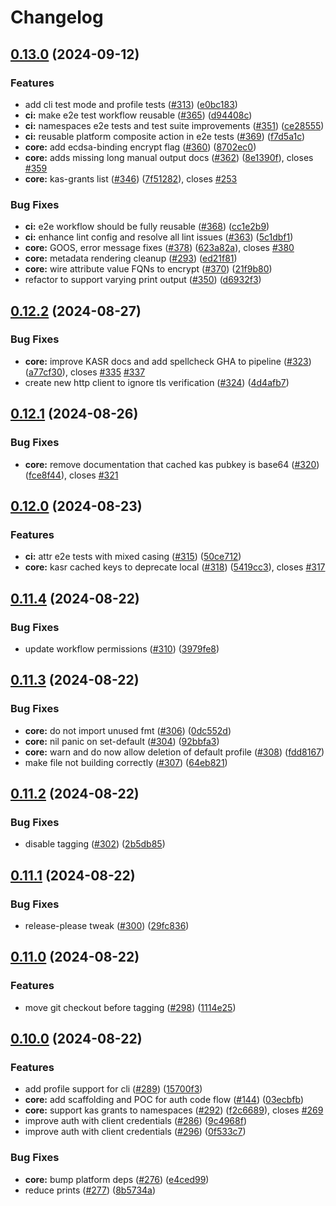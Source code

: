 # Changelog

## [0.13.0](https://github.com/opentdf/otdfctl/compare/v0.12.2...v0.13.0) (2024-09-12)


### Features

* add cli test mode and profile tests ([#313](https://github.com/opentdf/otdfctl/issues/313)) ([e0bc183](https://github.com/opentdf/otdfctl/commit/e0bc1836e8b5f14c87b5d572ad7937924c76d860))
* **ci:** make e2e test workflow reusable ([#365](https://github.com/opentdf/otdfctl/issues/365)) ([d94408c](https://github.com/opentdf/otdfctl/commit/d94408cc2898d46b3444e874c035ff2bffe451f4))
* **ci:** namespaces e2e tests and test suite improvements ([#351](https://github.com/opentdf/otdfctl/issues/351)) ([ce28555](https://github.com/opentdf/otdfctl/commit/ce285554866bf89ee8aa2df4a4b426548a58b59a))
* **ci:** reusable platform composite action in e2e tests ([#369](https://github.com/opentdf/otdfctl/issues/369)) ([f7d5a1c](https://github.com/opentdf/otdfctl/commit/f7d5a1c07304bee14dfc92fa81bd65389e76d9f6))
* **core:** add ecdsa-binding encrypt flag ([#360](https://github.com/opentdf/otdfctl/issues/360)) ([8702ec0](https://github.com/opentdf/otdfctl/commit/8702ec007b6d1354b6c0366e6b375f26216dfde1))
* **core:** adds missing long manual output docs ([#362](https://github.com/opentdf/otdfctl/issues/362)) ([8e1390f](https://github.com/opentdf/otdfctl/commit/8e1390f20c17a5900c586f94384af76ffd9a2844)), closes [#359](https://github.com/opentdf/otdfctl/issues/359)
* **core:** kas-grants list ([#346](https://github.com/opentdf/otdfctl/issues/346)) ([7f51282](https://github.com/opentdf/otdfctl/commit/7f512825eab814e3c130e3fe4e8ed85ecbe2d146)), closes [#253](https://github.com/opentdf/otdfctl/issues/253)


### Bug Fixes

* **ci:** e2e workflow should be fully reusable ([#368](https://github.com/opentdf/otdfctl/issues/368)) ([cc1e2b9](https://github.com/opentdf/otdfctl/commit/cc1e2b938fb0c8c4cf64d735f2961f7c9cae79fa))
* **ci:** enhance lint config and resolve all lint issues ([#363](https://github.com/opentdf/otdfctl/issues/363)) ([5c1dbf1](https://github.com/opentdf/otdfctl/commit/5c1dbf1f5e441ca0ebd8cfcca145a77b623f3638))
* **core:** GOOS, error message fixes ([#378](https://github.com/opentdf/otdfctl/issues/378)) ([623a82a](https://github.com/opentdf/otdfctl/commit/623a82ad3c1ed698a83eed54cf15a4f552096728)), closes [#380](https://github.com/opentdf/otdfctl/issues/380)
* **core:** metadata rendering cleanup ([#293](https://github.com/opentdf/otdfctl/issues/293)) ([ed21f81](https://github.com/opentdf/otdfctl/commit/ed21f81863450fd6167106711392e713a43c55be))
* **core:** wire attribute value FQNs to encrypt ([#370](https://github.com/opentdf/otdfctl/issues/370)) ([21f9b80](https://github.com/opentdf/otdfctl/commit/21f9b80cdee7d695a308937b08dbc768d11fbbd5))
* refactor to support varying print output ([#350](https://github.com/opentdf/otdfctl/issues/350)) ([d6932f3](https://github.com/opentdf/otdfctl/commit/d6932f30d9f653e46b32761a3257f3555ef0a6eb))

## [0.12.2](https://github.com/opentdf/otdfctl/compare/v0.12.1...v0.12.2) (2024-08-27)


### Bug Fixes

* **core:** improve KASR docs and add spellcheck GHA to pipeline ([#323](https://github.com/opentdf/otdfctl/issues/323)) ([a77cf30](https://github.com/opentdf/otdfctl/commit/a77cf30dc8077d034cb4c9df8cc94712b1a17dff)), closes [#335](https://github.com/opentdf/otdfctl/issues/335) [#337](https://github.com/opentdf/otdfctl/issues/337)
* create new http client to ignore tls verification ([#324](https://github.com/opentdf/otdfctl/issues/324)) ([4d4afb7](https://github.com/opentdf/otdfctl/commit/4d4afb7e5b6411bb08a92bc53181ac5730ca1992))

## [0.12.1](https://github.com/opentdf/otdfctl/compare/v0.12.0...v0.12.1) (2024-08-26)


### Bug Fixes

* **core:** remove documentation that cached kas pubkey is base64 ([#320](https://github.com/opentdf/otdfctl/issues/320)) ([fce8f44](https://github.com/opentdf/otdfctl/commit/fce8f44f767f35ccc4863f88d46e7ffcbd80f37a)), closes [#321](https://github.com/opentdf/otdfctl/issues/321)

## [0.12.0](https://github.com/opentdf/otdfctl/compare/v0.11.4...v0.12.0) (2024-08-23)


### Features

* **ci:** attr e2e tests with mixed casing ([#315](https://github.com/opentdf/otdfctl/issues/315)) ([50ce712](https://github.com/opentdf/otdfctl/commit/50ce712eab38f6686611e2b306bda5cacd55c28e))
* **core:** kasr cached keys to deprecate local ([#318](https://github.com/opentdf/otdfctl/issues/318)) ([5419cc3](https://github.com/opentdf/otdfctl/commit/5419cc39e143eb484f836ca1ee671d626d5e2c60)), closes [#317](https://github.com/opentdf/otdfctl/issues/317)

## [0.11.4](https://github.com/opentdf/otdfctl/compare/v0.11.3...v0.11.4) (2024-08-22)


### Bug Fixes

* update workflow permissions ([#310](https://github.com/opentdf/otdfctl/issues/310)) ([3979fe8](https://github.com/opentdf/otdfctl/commit/3979fe85c9ab6511376d98b672cbfebddbf9bb84))

## [0.11.3](https://github.com/opentdf/otdfctl/compare/v0.11.2...v0.11.3) (2024-08-22)


### Bug Fixes

* **core:** do not import unused fmt ([#306](https://github.com/opentdf/otdfctl/issues/306)) ([0dc552d](https://github.com/opentdf/otdfctl/commit/0dc552d3d6814f910c04d5f8cefa35404b4945f5))
* **core:** nil panic on set-default ([#304](https://github.com/opentdf/otdfctl/issues/304)) ([92bbfa3](https://github.com/opentdf/otdfctl/commit/92bbfa32ae42b73b68551c2f9d3551d357bc5922))
* **core:** warn and do now allow deletion of default profile ([#308](https://github.com/opentdf/otdfctl/issues/308)) ([fdd8167](https://github.com/opentdf/otdfctl/commit/fdd8167e8e2b22d652b48d796a756f86398bfd3c))
* make file not building correctly ([#307](https://github.com/opentdf/otdfctl/issues/307)) ([64eb821](https://github.com/opentdf/otdfctl/commit/64eb82170fdcc50396194271be358bf9c9d43049))

## [0.11.2](https://github.com/opentdf/otdfctl/compare/v0.11.1...v0.11.2) (2024-08-22)


### Bug Fixes

* disable tagging ([#302](https://github.com/opentdf/otdfctl/issues/302)) ([2b5db85](https://github.com/opentdf/otdfctl/commit/2b5db852ed0088e61f1180500135cd1865f9798b))

## [0.11.1](https://github.com/opentdf/otdfctl/compare/v0.11.0...v0.11.1) (2024-08-22)


### Bug Fixes

* release-please tweak ([#300](https://github.com/opentdf/otdfctl/issues/300)) ([29fc836](https://github.com/opentdf/otdfctl/commit/29fc8360ae0b701aefe70b25d1838f442fd7eb8d))

## [0.11.0](https://github.com/opentdf/otdfctl/compare/v0.10.0...v0.11.0) (2024-08-22)


### Features

* move git checkout before tagging ([#298](https://github.com/opentdf/otdfctl/issues/298)) ([1114e25](https://github.com/opentdf/otdfctl/commit/1114e25a90946e85622c8ff7a7befbf18beb4ba1))

## [0.10.0](https://github.com/opentdf/otdfctl/compare/v0.9.4...v0.10.0) (2024-08-22)


### Features

* add profile support for cli ([#289](https://github.com/opentdf/otdfctl/issues/289)) ([15700f3](https://github.com/opentdf/otdfctl/commit/15700f3375196595e4a0ea3a7a6dea4da06d8612))
* **core:** add scaffolding and POC for auth code flow ([#144](https://github.com/opentdf/otdfctl/issues/144)) ([03ecbfb](https://github.com/opentdf/otdfctl/commit/03ecbfb4f689f4a9f161a5a03d80efd50f728780))
* **core:** support kas grants to namespaces ([#292](https://github.com/opentdf/otdfctl/issues/292)) ([f2c6689](https://github.com/opentdf/otdfctl/commit/f2c6689d2f775b1aed907d553c42d87c8464e6c7)), closes [#269](https://github.com/opentdf/otdfctl/issues/269)
* improve auth with client credentials ([#286](https://github.com/opentdf/otdfctl/issues/286)) ([9c4968f](https://github.com/opentdf/otdfctl/commit/9c4968f48d1ba23a61ed5c8ad23a109bf141ba56))
* improve auth with client credentials ([#296](https://github.com/opentdf/otdfctl/issues/296)) ([0f533c7](https://github.com/opentdf/otdfctl/commit/0f533c7278a53ddd90656b3c7efcaee1c5bfd957))


### Bug Fixes

* **core:** bump platform deps ([#276](https://github.com/opentdf/otdfctl/issues/276)) ([e4ced99](https://github.com/opentdf/otdfctl/commit/e4ced996ae336b9db6db88906683f6600a2e5bf4))
* reduce prints ([#277](https://github.com/opentdf/otdfctl/issues/277)) ([8b5734a](https://github.com/opentdf/otdfctl/commit/8b5734a18636071566fd8c4cfc808f3f240a02a5))
